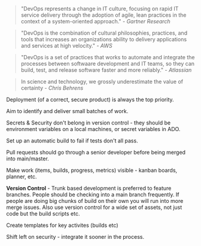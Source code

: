 >"DevOps represents a change in IT culture, focusing on rapid IT service delivery through the adoption of agile, lean practices in the context of a system-oriented approach."
*\- Gartner Research*

>"DevOps is the combination of cultural philosophies, practices, and tools that increases an organizations ability to delivery applications and services at high velocity."
*\- AWS*

>"DevOps is a set of practices that works to automate and integrate the processes between softwaare development and IT teams, so they can build, test, and release software faster and more reliably."
*\- Atlassian*

>In science and technology, we grossly underestimate the value of certainty
*\- Chris Behrens*

Deployment (of a correct, secure product) is always the top priority.

Aim to identify and deliver small batches of work.

Secrets & Security don't belong in version control - they should be environment variables on a local machines, or secret variables in ADO.

Set up an automatic build to fail if tests don't all pass.

Pull requests should go through a senior developer before being merged into main/master.

Make work (items, builds, progress, metrics) visible - kanban boards, planner, etc.

**Version Control** - Trunk based development is preferred to feature branches.  People should be checking into a main branch frequently.  If people are doing big chunks of build on their own you will run into more merge issues.  Also use version control for a wide set of assets, not just code but the build scripts etc.

Create templates for key activites (builds etc)

Shift left on security - integrate it sooner in the process.